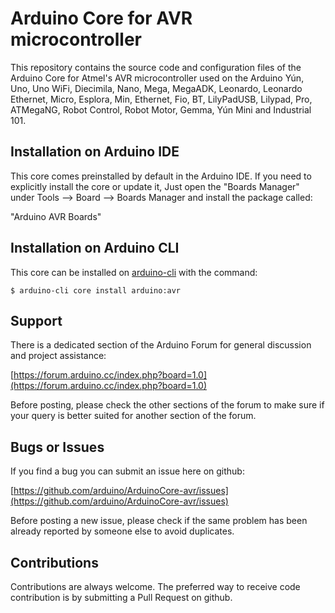 # Arduino Core for AVR microcontroller

This repository contains the source code and configuration files of the Arduino Core for Atmel's AVR microcontroller used on the Arduino Yún, Uno, Uno WiFi, Diecimila, Nano, Mega, MegaADK, Leonardo, Leonardo Ethernet, Micro, Esplora, Min, Ethernet, Fio, BT, LilyPadUSB, Lilypad, Pro, ATMegaNG, Robot Control, Robot Motor, Gemma, Yún Mini and Industrial 101.

## Installation on Arduino IDE
This core comes preinstalled by default in the Arduino IDE. If you need to explicitly install the core or update it, Just open the "Boards Manager" under Tools --> Board --> Boards Manager and install the package called:

"Arduino AVR Boards"

## Installation on Arduino CLI

This core can be installed on [arduino-cli](https://arduino.github.io/arduino-cli/latest/) with the command:

	$ arduino-cli core install arduino:avr
	
## Support
There is a dedicated section of the Arduino Forum for general discussion and project assistance:

[https://forum.arduino.cc/index.php?board=1.0](https://forum.arduino.cc/index.php?board=1.0) 

Before posting, please check the other sections of the forum to make sure if your query is better suited for another section of the forum.

## Bugs or Issues
If you find a bug you can submit an issue here on github:

[https://github.com/arduino/ArduinoCore-avr/issues](https://github.com/arduino/ArduinoCore-avr/issues) 

Before posting a new issue, please check if the same problem has been already reported by someone else to avoid duplicates.

## Contributions

Contributions are always welcome. The preferred way to receive code contribution is by submitting a Pull Request on github.